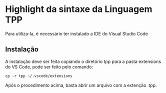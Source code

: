# Highlight da sintaxe da Linguagem TPP

Para utiliza-la, é necessário ter instalado a IDE do Visual Studio Code

## Instalação

A instalação deve ser feita copiando o diretório tpp para a pasta extensions do VS Code, pode ser feito pelo comando:

```
cp -r tpp ~/.vscode/extensions
```

Após o procedimento acima, basta abrir um arquivo com a extenção .tpp.
